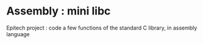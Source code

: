 # Assembly : mini libc

Epitech project : code a few functions of the standard C library, in assembly language
